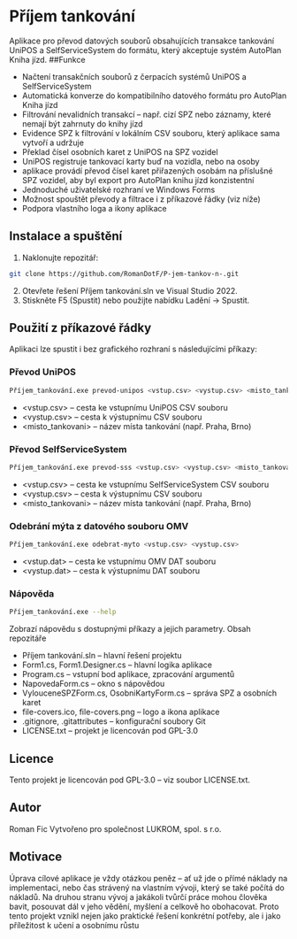 ﻿# Příjem tankování
Aplikace pro převod datových souborů obsahujících transakce tankování UniPOS a SelfServiceSystem
do formátu, který akceptuje systém AutoPlan Kniha jízd.
##Funkce
- Načtení transakčních souborů z čerpacích systémů UniPOS a SelfServiceSystem
- Automatická konverze do kompatibilního datového formátu pro AutoPlan Kniha jízd
- Filtrování nevalidních transakcí – např. cizí SPZ nebo záznamy, které nemají být zahrnuty do knihy jízd
- Evidence SPZ k filtrování v lokálním CSV souboru, který aplikace sama vytvoří a udržuje
- Překlad čísel osobních karet z UniPOS na SPZ vozidel
 - UniPOS registruje tankovací karty buď na vozidla, nebo na osoby
 - aplikace provádí převod čísel karet přiřazených osobám na příslušné SPZ vozidel, aby byl export pro AutoPlan knihu jízd konzistentní
- Jednoduché uživatelské rozhraní ve Windows Forms
- Možnost spouštět převody a filtrace i z příkazové řádky (viz níže)
- Podpora vlastního loga a ikony aplikace
## Instalace a spuštění
1. Naklonujte repozitář:
```bash
git clone https://github.com/RomanDotF/P-jem-tankov-n-.git
```
2. Otevřete řešení Příjem tankování.sln ve Visual Studio 2022.
3. Stiskněte F5 (Spustit) nebo použijte nabídku Ladění → Spustit.
## Použití z příkazové řádky
Aplikaci lze spustit i bez grafického rozhraní s následujícími příkazy:
### Převod UniPOS
```bash
Příjem_tankování.exe prevod-unipos <vstup.csv> <vystup.csv> <misto_tankovani>
```
- <vstup.csv> – cesta ke vstupnímu UniPOS CSV souboru
- <vystup.csv> – cesta k výstupnímu CSV souboru
- <misto_tankovani> – název místa tankování (např. Praha, Brno)
### Převod SelfServiceSystem
```bash
Příjem_tankování.exe prevod-sss <vstup.csv> <vystup.csv> <misto_tankovani>
```
- <vstup.csv> – cesta ke vstupnímu SelfServiceSystem CSV souboru
- <vystup.csv> – cesta k výstupnímu CSV souboru
- <misto_tankovani> – název místa tankování (např. Praha, Brno)
### Odebrání mýta z datového souboru OMV
```bash
Příjem_tankování.exe odebrat-myto <vstup.csv> <vystup.csv>
```
- <vstup.dat> – cesta ke vstupnímu OMV DAT souboru
- <vystup.dat> – cesta k výstupnímu DAT souboru
### Nápověda
```bash
Příjem_tankování.exe --help
```
Zobrazí nápovědu s dostupnými příkazy a jejich parametry.
Obsah repozitáře
- Příjem tankování.sln – hlavní řešení projektu
- Form1.cs, Form1.Designer.cs – hlavní logika aplikace
- Program.cs – vstupní bod aplikace, zpracování argumentů
- NapovedaForm.cs – okno s nápovědou
- VylouceneSPZForm.cs, OsobniKartyForm.cs – správa SPZ a osobních karet
- file-covers.ico, file-covers.png – logo a ikona aplikace
- .gitignore, .gitattributes – konfigurační soubory Git
- LICENSE.txt – projekt je licencován pod GPL-3.0
## Licence
Tento projekt je licencován pod GPL-3.0 – viz soubor LICENSE.txt.
## Autor
Roman Fic
Vytvořeno pro společnost LUKROM, spol. s r.o.
## Motivace
Úprava cílové aplikace je vždy otázkou peněz – ať už jde o přímé náklady na implementaci, nebo čas strávený na vlastním vývoji, který se také počítá do nákladů.
Na druhou stranu vývoj a jakákoli tvůrčí práce mohou člověka bavit, posouvat dál v jeho vědění, myšlení a celkově ho obohacovat.
Proto tento projekt vznikl nejen jako praktické řešení konkrétní potřeby, ale i jako příležitost k učení a osobnímu růstu